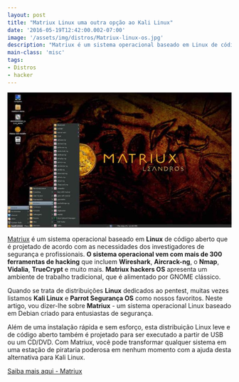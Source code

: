 ```yaml
---
layout: post
title: "Matriux Linux uma outra opção ao Kali Linux"
date: '2016-05-19T12:42:00.002-07:00'
image: '/assets/img/distros/Matriux-linux-os.jpg'
description: "Matriux é um sistema operacional baseado em Linux de código aberto que é projetado de acordo com as necessidades dos investigadores de segurança e profissionais."
main-class: 'misc'
tags:
- Distros
- hacker
---
```


![Matriux Linux uma outra opção ao Kali Linux](/assets/img/distros/Matriux-linux-os.jpg "Matriux Linux uma outra opção ao Kali Linux")

[Matriux](http://matriux.sourceforge.net/) é um sistema operacional baseado em __Linux__ de código aberto que é projetado de acordo com as necessidades dos investigadores de segurança e profissionais. __O sistema operacional vem com mais de 300 ferramentas de hacking__ que incluem __Wireshark__, __Aircrack-ng__, o __Nmap__, __Vidalia__, __TrueCrypt__ e muito mais. __Matriux hackers OS__ apresenta um ambiente de trabalho tradicional, que é alimentado por GNOME clássico.

Quando se trata de distribuições __Linux__ dedicados ao pentest, muitas vezes listamos __Kali Linux__ e __Parrot Segurança OS__ como nossos favoritos. Neste artigo, vou dizer-lhe sobre __Matriux__ - um sistema operacional Linux baseado em Debian criado para entusiastas de segurança.

Além de uma instalação rápida e sem esforço, esta distribuição Linux leve e de código aberto também é projetado para ser executado a partir de USB ou um CD/DVD. Com Matriux, você pode transformar qualquer sistema em uma estação de pirataria poderosa em nenhum momento com a ajuda desta alternativa para Kali Linux.

[Saiba mais aqui - Matriux](http://matriux.sourceforge.net/)


